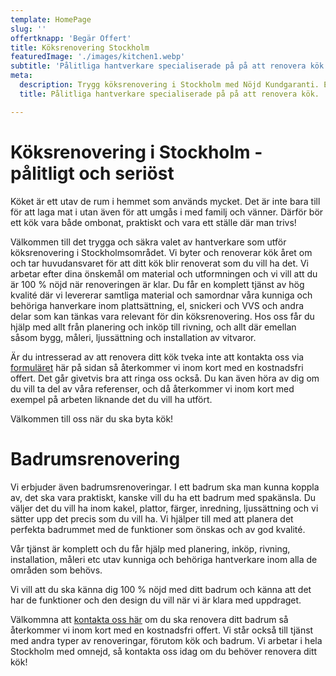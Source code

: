 ```yaml
---
template: HomePage
slug: ''
offertknapp: 'Begär Offert'
title: Köksrenovering Stockholm
featuredImage: './images/kitchen1.webp'
subtitle: 'Pålitliga hantverkare specialiserade på på att renovera kök'
meta:
  description: Trygg köksrenovering i Stockholm med Nöjd Kundgaranti. Enkelt, smidigt och flexibelt. Kontakta oss för offert idag. Ring eller maila, eller använd vårat formulär.
  title: Pålitliga hantverkare specialiserade på på att renovera kök.

---
```


# Köksrenovering i Stockholm - pålitligt och seriöst

Köket är ett utav de rum i hemmet som används mycket. Det är inte bara till för att laga mat i utan även för att umgås i med familj och vänner. Därför bör ett kök vara både ombonat, praktiskt och vara ett ställe där man trivs!

Välkommen till det trygga och säkra valet av hantverkare som utför köksrenovering i Stockholmsområdet. Vi byter och renoverar kök året om och tar huvudansvaret för att ditt kök blir renoverat som du vill ha det. Vi arbetar efter dina önskemål om material och utformningen och vi vill att du är 100 % nöjd när renoveringen är klar. Du får en komplett tjänst av hög kvalité där vi levererar samtliga material och samordnar våra kunniga och behöriga hanverkare inom plattsättning, el, snickeri och VVS och andra delar som kan tänkas vara relevant för din köksrenovering. Hos oss får du hjälp med allt från planering och inköp till rivning, och allt där emellan såsom bygg, måleri, ljussättning och installation av vitvaror.

Är du intresserad av att renovera ditt kök tveka inte att kontakta oss via [formuläret](/offert) här på sidan så återkommer vi inom kort med en kostnadsfri offert. Det går givetvis bra att ringa oss också. Du kan även höra av dig om du vill ta del av våra referenser, och då återkommer vi inom kort med exempel på arbeten liknande det du vill ha utfört.

Välkommen till oss när du ska byta kök!


# Badrumsrenovering

Vi erbjuder även badrumsrenoveringar. I ett badrum ska man kunna koppla av, det ska vara praktiskt, kanske vill du ha ett badrum med spakänsla. Du väljer det du vill ha inom kakel, plattor, färger, inredning, ljussättning och vi sätter upp det precis som du vill ha. Vi hjälper till med att planera det perfekta badrummet med de funktioner som önskas och av god kvalité.

Vår tjänst är komplett och du får hjälp med planering, inköp, rivning, installation, måleri etc utav kunniga och behöriga hantverkare inom alla de områden som behövs. 

Vi vill att du ska känna dig 100 % nöjd med ditt badrum och känna att det har de funktioner och den design du vill när vi är klara med uppdraget. 

Välkommna att [kontakta oss här](/offert) om du ska renovera ditt badrum så återkommer vi inom kort med en kostnadsfri offert. Vi står också till tjänst med andra typer av renoveringar, förutom kök och badrum. Vi arbetar i hela Stockholm med omnejd, så kontakta oss idag om du behöver renovera ditt kök!

